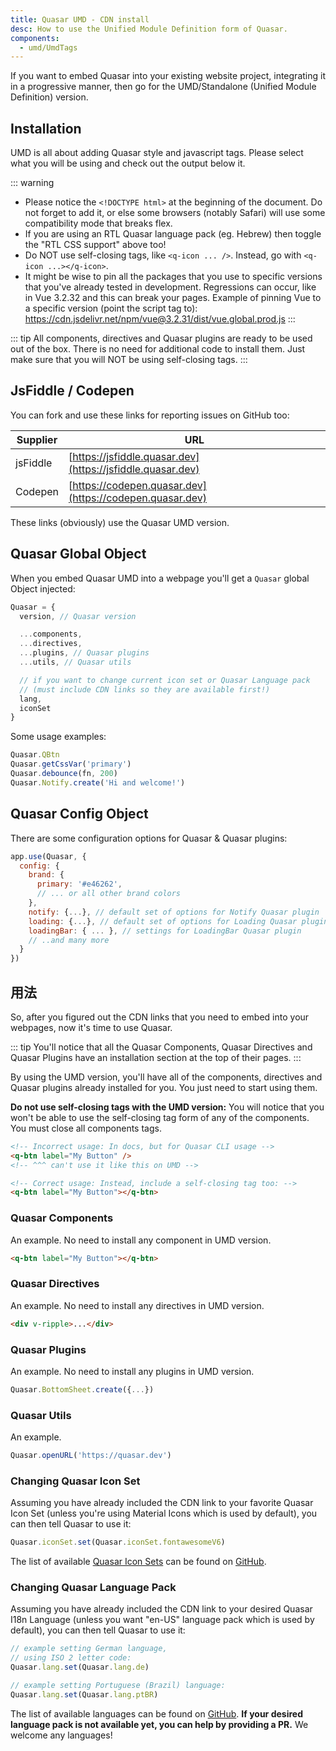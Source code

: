 ```yaml
---
title: Quasar UMD - CDN install
desc: How to use the Unified Module Definition form of Quasar.
components:
  - umd/UmdTags
---
```


If you want to embed Quasar into your existing website project, integrating it in a progressive manner, then go for the UMD/Standalone (Unified Module Definition) version.

## Installation
UMD is all about adding Quasar style and javascript tags. Please select what you will be using and check out the output below it.

<umd-tags />

::: warning
* Please notice the `<!DOCTYPE html>` at the beginning of the document. Do not forget to add it, or else some browsers (notably Safari) will use some compatibility mode that breaks flex.
* If you are using an RTL Quasar language pack (eg. Hebrew) then toggle the "RTL CSS support" above too!
* Do NOT use self-closing tags, like `<q-icon ... />`. Instead, go with `<q-icon ...></q-icon>`.
* It might be wise to pin all the packages that you use to specific versions that you've already tested in development. Regressions can occur, like in Vue 3.2.32 and this can break your pages. Example of pinning Vue to a specific version (point the script tag to): https://cdn.jsdelivr.net/npm/vue@3.2.31/dist/vue.global.prod.js
:::

::: tip
All components, directives and Quasar plugins are ready to be used out of the box. There is no need for additional code to install them. Just make sure that you will NOT be using self-closing tags.
:::

## JsFiddle / Codepen
You can fork and use these links for reporting issues on GitHub too:

| Supplier | URL |
| --- | --- |
| jsFiddle | [https://jsfiddle.quasar.dev](https://jsfiddle.quasar.dev) |
| Codepen | [https://codepen.quasar.dev](https://codepen.quasar.dev) |

These links (obviously) use the Quasar UMD version.

## Quasar Global Object
When you embed Quasar UMD into a webpage you'll get a `Quasar` global Object injected:

```js
Quasar = {
  version, // Quasar version

  ...components,
  ...directives,
  ...plugins, // Quasar plugins
  ...utils, // Quasar utils

  // if you want to change current icon set or Quasar Language pack
  // (must include CDN links so they are available first!)
  lang,
  iconSet
}
```

Some usage examples:

```js
Quasar.QBtn
Quasar.getCssVar('primary')
Quasar.debounce(fn, 200)
Quasar.Notify.create('Hi and welcome!')
```

## Quasar Config Object
There are some configuration options for Quasar & Quasar plugins:

```js
app.use(Quasar, {
  config: {
    brand: {
      primary: '#e46262',
      // ... or all other brand colors
    },
    notify: {...}, // default set of options for Notify Quasar plugin
    loading: {...}, // default set of options for Loading Quasar plugin
    loadingBar: { ... }, // settings for LoadingBar Quasar plugin
    // ..and many more
  }
})
```

## 用法
So, after you figured out the CDN links that you need to embed into your webpages, now it's time to use Quasar.

::: tip
You'll notice that all the Quasar Components, Quasar Directives and Quasar Plugins have an installation section at the top of their pages.
:::

By using the UMD version, you'll have all of the components, directives and Quasar plugins already installed for you. You just need to start using them.

**Do not use self-closing tags with the UMD version:**
You will notice that you won't be able to use the self-closing tag form of any of the components. You must close all components tags.

```html
<!-- Incorrect usage: In docs, but for Quasar CLI usage -->
<q-btn label="My Button" />
<!-- ^^^ can't use it like this on UMD -->

<!-- Correct usage: Instead, include a self-closing tag too: -->
<q-btn label="My Button"></q-btn>
```

### Quasar Components
An example. No need to install any component in UMD version.

```html
<q-btn label="My Button"></q-btn>
```

### Quasar Directives
An example. No need to install any directives in UMD version.

```html
<div v-ripple>...</div>
```

### Quasar Plugins
An example. No need to install any plugins in UMD version.

```js
Quasar.BottomSheet.create({...})
```

### Quasar Utils
An example.

```js
Quasar.openURL('https://quasar.dev')
```

### Changing Quasar Icon Set
Assuming you have already included the CDN link to your favorite Quasar Icon Set (unless you're using Material Icons which is used by default), you can then tell Quasar to use it:

```js
Quasar.iconSet.set(Quasar.iconSet.fontawesomeV6)
```

The list of available [Quasar Icon Sets](/options/quasar-icon-sets) can be found on [GitHub](https://github.com/quasarframework/quasar/tree/dev/ui/icon-set).

### Changing Quasar Language Pack
Assuming you have already included the CDN link to your desired Quasar I18n Language (unless you want "en-US" language pack which is used by default), you can then tell Quasar to use it:

```js
// example setting German language,
// using ISO 2 letter code:
Quasar.lang.set(Quasar.lang.de)

// example setting Portuguese (Brazil) language:
Quasar.lang.set(Quasar.lang.ptBR)
```

The list of available languages can be found on [GitHub](https://github.com/quasarframework/quasar/tree/dev/ui/lang). **If your desired language pack is not available yet, you can help by providing a PR.** We welcome any languages!
